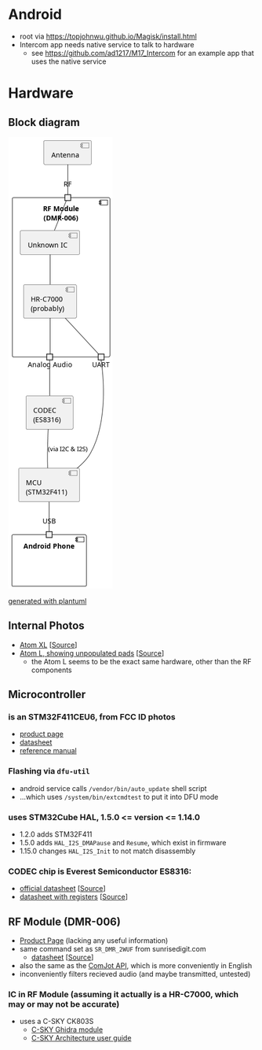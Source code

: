 # Android

- root via https://topjohnwu.github.io/Magisk/install.html
- Intercom app needs native service to talk to hardware
  - see https://github.com/ad1217/M17_Intercom for an example app that uses the native service

# Hardware

## Block diagram

![img](images/block-diagram.png)

[generated with plantuml](./images/block-diagram.puml)

## Internal Photos

- [Atom XL](./docs/internal-Photo-4760397.pdf) [[Source](https://fccid.io/2AK6CATOMXL/Internal-Photos/internal-Photo-4760397.pdf)]
- [Atom L, showing unpopulated pads](./docs/internal-Photo-4733669.pdf) [[Source](https://fccid.io/2AK6CATOML/Internal-Photos/internal-Photo-4733669.pdf)]
  - the Atom L seems to be the exact same hardware, other than the RF components

## Microcontroller

### is an STM32F411CEU6, from FCC ID photos

- [product page](https://www.st.com/en/microcontrollers-microprocessors/stm32f411ce.html)
- [datasheet](https://www.st.com/resource/en/datasheet/stm32f411ce.pdf)
- [reference manual](https://www.st.com/resource/en/reference_manual/rm0383-stm32f411xce-advanced-armbased-32bit-mcus-stmicroelectronics.pdf)

### Flashing via `dfu-util`

- android service calls `/vendor/bin/auto_update` shell script
- ...which uses `/system/bin/extcmdtest` to put it into DFU mode

### uses STM32Cube HAL, 1.5.0 <= version <= 1.14.0

- 1.2.0 adds STM32F411
- 1.5.0 adds `HAL_I2S_DMAPause` and `Resume`, which exist in firmware
- 1.15.0 changes `HAL_I2S_Init` to not match disassembly

### CODEC chip is Everest Semiconductor ES8316:

- [official datasheet](./docs/ES8316%20PB.pdf) [[Source](http://everest-semi.com/pdf/ES8316%20PB.pdf)]
- [datasheet with registers](./docs/es8316_user_guide.pdf) [[Source](https://forum.pine64.org/attachment.php?aid=1935)]

## RF Module (DMR-006)

- [Product Page](http://www.hhttalk.com/en/product_show.asp?pageid=115&big_id=67) (lacking any useful information)
- same command set as `SR_DMR_2WUF` from sunrisedigit.com
  - [datasheet](./docs/SR_DMR_5WUF%20V100.pdf) [[Source](http://www.sunrisedigit.com/download/12-cn.html)]
- also the same as the [ComJot API](./docs/ComJot_API-1.pdf), which is more conveniently in English
- inconveniently filters recieved audio (and maybe transmitted, untested)

### IC in RF Module (assuming it actually is a HR-C7000, which may or may not be accurate)

- uses a C-SKY CK803S
  - [C-SKY Ghidra module](https://github.com/leommxj/ghidra_csky)
  - [C-SKY Architecture user guide](https://github.com/c-sky/csky-doc/blob/master/CSKY%20Architecture%20user_guide.pdf)
